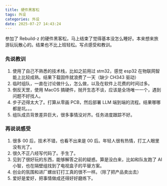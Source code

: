 ```yaml
---
title: 硬件黑客松
tags: 外设
categories: 外设
date: 2025-07-27 14:43:24
---
```


参加了 Rebuild-z 的硬件黑客松，马上结束了觉得基本没怎么睡好。本来想来旅游玩玩散心的。结果也不比上班轻松。写点感受和教训。

### 先说教训

1. 使用了自己不熟悉的技术栈，比如之前用过 stm32，感觉 esp32 在物联网智能上比较成熟。结果下载固件就浪费了一天（缺少 CH343 驱动）
2. 临时组队，一直在讨论做什么，怎么做，以及在软件上花费的时间过多。
3. 倒反天罡，使用 MacOS 搞硬件，抛开生态不谈，应该是全场唯一一个，遇到问题不好找人。
4. 步子迈得太大了。打算从零画 PCB，然后部署 LLM 端到端的流程。结果哪哪都是坑。。。
5. 组队成员背景差异巨大，很多事情没对齐。任务进度跟踪不好。

### 再说说感受

1. 很多 00 后，技术不错，也看不出来是 00 后。年轻人很有热情，打工人眼里没有光了。
2. 很久不正八经写代码了。手生了。
3. 见到了很好玩的东西，能够解答之前的疑惑。算是没白来，比如和队友跑了 AI 小智，也在隔壁组找到了电视盒子的平替方案。
4. 创业的氛围和进厂螺丝钉打工真的很不一样。（除了把产品卖出去）
5. 爱好是爱好，把事情做成还得好好磨练下。
